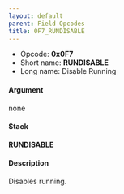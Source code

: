 ```yaml
---
layout: default
parent: Field Opcodes
title: 0F7_RUNDISABLE
---
```


-   Opcode: **0x0F7**
-   Short name: **RUNDISABLE**
-   Long name: Disable Running

#### Argument

none

#### Stack

  
**RUNDISABLE**

#### Description

Disables running.
